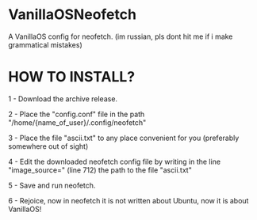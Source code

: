 # VanillaOSNeofetch
A VanillaOS config for neofetch. (im russian, pls dont hit me if i make grammatical mistakes)

# HOW TO INSTALL?
1 - Download the archive release.

2 - Place the "config.conf" file in the path "/home/{name_of_user}/.config/neofetch"

3 - Place the file "ascii.txt" to any place convenient for you (preferably somewhere out of sight)

4 - Edit the downloaded neofetch config file by writing in the line "image_source=" (line 712) the path to the file "ascii.txt"

5 - Save and run neofetch.

6 - Rejoice, now in neofetch it is not written about Ubuntu, now it is about VanillaOS!

